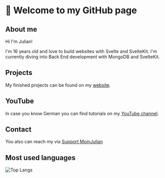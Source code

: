 # :wave: Welcome to my GitHub page

## About me
Hi I'm Julian!

I'm 16 years old and love to build websites with Svelte and SvelteKit. I'm currently diving into Back End development with MongoDB and SvelteKit.

## Projects
My finished projects can be found on my [website](https://moinjulian.com). 

## YouTube
In case you know German you can find tutorials on my [YouTube channel](https://www.youtube.com/@moinjulian).

## Contact
You also can reach my via [Support MoinJulian](support@moinjulian.com)

## Most used languages

![Top Langs](https://github-readme-stats.vercel.app/api/top-langs/?username=moinjulian&theme=tokyonight&langs_count=10)
